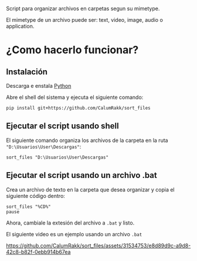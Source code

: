 Script para organizar archivos en carpetas segun su mimetype.

El mimetype de un archivo puede ser: text, video, image, audio o application.

# ¿Como hacerlo funcionar?

## Instalación

Descarga e enstala [Python](https://www.python.org/downloads/)

Abre el shell del sistema y ejecuta el siguiente comando:

    pip install git+https://github.com/CalumRakk/sort_files

## Ejecutar el script usando shell

El siguiente comando organiza los archivos de la carpeta en la ruta `"D:\Usuarios\User\Descargas"`:

    sort_files "D:\Usuarios\User\Descargas"

## Ejecutar el script usando un archivo .bat

Crea un archivo de texto en la carpeta que desea organizar y copia el siguiente código dentro:

```text
sort_files "%CD%"
pause
```

Ahora, cambiale la extesión del archivo a `.bat` y listo.

El siguiente video es un ejemplo usando un archivo `.bat`

https://github.com/CalumRakk/sort_files/assets/31534753/e8d89d9c-a9d8-42c8-b82f-0ebb914b67ea

